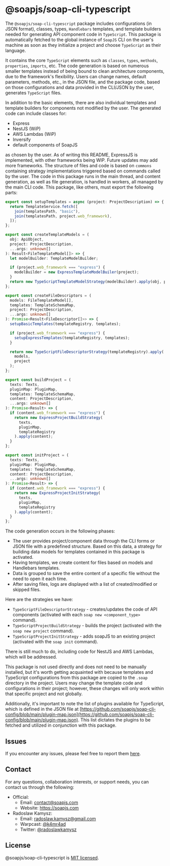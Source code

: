 # @soapjs/soap-cli-typescript

The `@soapjs/soap-cli-typescript` package includes configurations (in JSON format), classes, types, `Handlebars` templates, and template builders needed for generating API component code in `TypeScript`. This package is automatically fetched to the global instance of `SoapJS` CLI on the user's machine as soon as they initialize a project and choose `TypeScript` as their language. 


It contains the core `TypeScript` elements such as `classes`, `types`, `methods`, `properties`, `imports`, etc. The code generation is based on numerous smaller templates instead of being bound to clean architecture components, due to the framework's flexibility. Users can change names, default parameters, methods, etc., in the JSON file, and the package code, based on those configurations and data provided in the CLI/JSON by the user, generates `TypeScript` files. 

In addition to the basic elements, there are also individual templates and template builders for components not modified by the user. The generated code can include classes for: 
- Express
- NestJS (WiP)
- AWS Lambdas (WiP)
- Inversify
- default components of SoapJS

as chosen by the user. As of writing this README, ExpressJS is implemented, with other frameworks being WIP. Future updates may add more frameworks. The structure of files and code is based on `commons` containing strategy implementations triggered based on commands called by the user. The code in this package runs in the main thread, and content generation, as well as file generation, is handled in workers, all managed by the main CLI code. This package, like others, must export the following parts:

```typescript
export const setupTemplates = async (project: ProjectDescription) => {
  return TemplateService.fetch([
    join(templatesPath, "basic"),
    join(templatesPath, project.web_framework),
  ]);
};

export const createTemplateModels = (
  obj: ApiObject,
  project: ProjectDescription,
  ...args: unknown[]
): Result<FileTemplateModel[]> => {
  let modelBuilder: TemplateModelBuilder;

  if (project.web_framework === "express") {
    modelBuilder = new ExpressTemplateModelBuiler(project);
  }
  return new TypeScriptTemplateModelStrategy(modelBuilder).apply(obj, project);
};

export const createFileDescriptors = (
  models: FileTemplateModel[],
  templates: TemplateSchemaMap,
  project: ProjectDescription,
  ...args: unknown[]
): Promise<Result<FileDescriptor[]>> => {
  setupBasicTemplates(templateRegistry, templates);

  if (project.web_framework === "express") {
    setupExpressTemplates(templateRegistry, templates);
  }

  return new TypeScriptFileDescriptorStrategy(templateRegistry).apply(
    models,
    project
  );
};

export const buildProject = (
  texts: Texts,
  pluginMap: PluginMap,
  templates: TemplateSchemaMap,
  content: ProjectDescription,
  ...args: unknown[]
): Promise<Result> => {
  if (content.web_framework === "express") {
    return new ExpressProjectBuildStrategy(
      texts,
      pluginMap,
      templateRegistry
    ).apply(content);
  }
};

export const initProject = (
  texts: Texts,
  pluginMap: PluginMap,
  templates: TemplateSchemaMap,
  content: ProjectDescription,
  ...args: unknown[]
): Promise<Result> => {
  if (content.web_framework === "express") {
    return new ExpressProjectInitStrategy(
      texts,
      pluginMap,
      templateRegistry
    ).apply(content);
  }
};
```

The code generation occurs in the following phases:
- The user provides project/component data through the CLI forms or JSON file with a predefined structure. Based on this data, a strategy for building data models for templates contained in this package is activated.
- Having templates, we create content for files based on models and Handlebars templates.
- Data is grouped to save the entire content of a specific file without the need to open it each time.
- After saving files, logs are displayed with a list of created/modified or skipped files.

Here are the strategies we have:
- `TypeScriptFileDescriptorStrategy` - creates/updates the code of API components (activated with each `soap new <component_type>` command).
- `TypeScriptProjectBuildStrategy` - builds the project (activated with the `soap new project` command).
- `TypeScriptProjectInitStrategy` - adds soapJS to an existing project (activated with the `soap init` command).

There is still much to do, including code for NestJS and AWS Lambdas, which will be addressed.

This package is not used directly and does not need to be manually installed, but it's worth getting acquainted with because templates and TypeScript configurations from this package are copied to the `.soap` directory in the project. Users may change the template code and configurations in their project; however, these changes will only work within that specific project and not globally.

Additionally, it's important to note the list of plugins available for TypeScript, which is defined in the JSON file at [https://github.com/soapjs/soap-cli-config/blob/main/plugin-map.json](https://github.com/soapjs/soap-cli-config/blob/main/plugin-map.json). This list dictates the plugins to be fetched and utilized in conjunction with this package.

## Issues
If you encounter any issues, please feel free to report them [here](https://github.com/soapjs/soap/issues/new/choose).

## Contact
For any questions, collaboration interests, or support needs, you can contact us through the following:

- Official:
  - Email: [contact@soapjs.com](mailto:contact@soapjs.com)
  - Website: https://soapjs.com
- Radoslaw Kamysz:
  - Email: [radoslaw.kamysz@gmail.com](mailto:radoslaw.kamysz@gmail.com)
  - Warpcast: [@k4mr4ad](https://warpcast.com/k4mr4ad)
  - Twitter: [@radoslawkamysz](https://x.com/radoslawkamysz)

## License

@soapjs/soap-cli-typescript is [MIT licensed](./LICENSE).